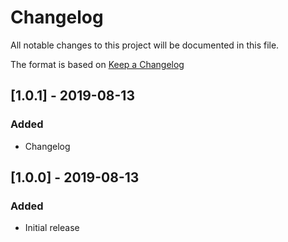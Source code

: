 # Changelog
All notable changes to this project will be documented in this file.

The format is based on [Keep a Changelog](https://keepachangelog.com/en/1.0.0/)

## [1.0.1] - 2019-08-13
### Added
- Changelog

## [1.0.0] - 2019-08-13
### Added
- Initial release
